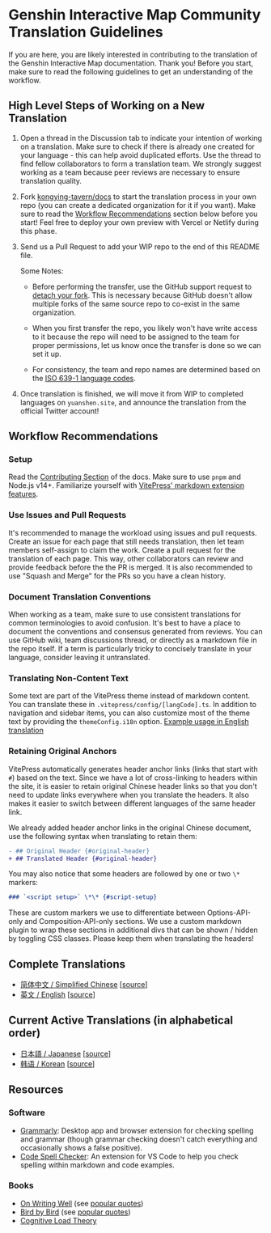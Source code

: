 # Genshin Interactive Map Community Translation Guidelines

If you are here, you are likely interested in contributing to the translation of the Genshin Interactive Map documentation. Thank you! Before you start, make sure to read the following guidelines to get an understanding of the workflow.

## High Level Steps of Working on a New Translation

1. Open a thread in the Discussion tab to indicate your intention of working on a translation. Make sure to check if there is already one created for your language - this can help avoid duplicated efforts. Use the thread to find fellow collaborators to form a translation team. We strongly suggest working as a team because peer reviews are necessary to ensure translation quality.

2. Fork [kongying-tavern/docs](https://github.com/kongying-tavern/docs) to start the translation process in your own repo (you can create a dedicated organization for it if you want). Make sure to read the [Workflow Recommendations](#workflow-recommendations) section below before you start! Feel free to deploy your own preview with Vercel or Netlify during this phase.

3. Send us a Pull Request to add your WIP repo to the end of this README file.

   Some Notes:

   - Before performing the transfer, use the GitHub support request to [detach your fork](https://support.github.com/request/fork). This is necessary because GitHub doesn't allow multiple forks of the same source repo to co-exist in the same organization.

   - When you first transfer the repo, you likely won't have write access to it because the repo will need to be assigned to the team for proper permissions, let us know once the transfer is done so we can set it up.

   - For consistency, the team and repo names are determined based on the [ISO 639-1 language codes](https://en.wikipedia.org/wiki/List_of_ISO_639-1_codes).

4. Once translation is finished, we will move it from WIP to completed languages on `yuanshen.site`, and announce the translation from the official Twitter account!

## Workflow Recommendations

### Setup

Read the [Contributing Section](https://github.com/kongying-tavern/docs#contributing) of the docs. Make sure to use `pnpm` and Node.js v14+. Familiarize yourself with [VitePress' markdown extension features](https://vitepress.vuejs.org/guide/markdown.html).

### Use Issues and Pull Requests

It's recommended to manage the workload using issues and pull requests. Create an issue for each page that still needs translation, then let team members self-assign to claim the work. Create a pull request for the translation of each page. This way, other collaborators can review and provide feedback before the the PR is merged. It is also recommended to use "Squash and Merge" for the PRs so you have a clean history.

### Document Translation Conventions

When working as a team, make sure to use consistent translations for common terminologies to avoid confusion. It's best to have a place to document the conventions and consensus generated from reviews. You can use GitHub wiki, team discussions thread, or directly as a markdown file in the repo itself. If a term is particularly tricky to concisely translate in your language, consider leaving it untranslated.

### Translating Non-Content Text

Some text are part of the VitePress theme instead of markdown content. You can translate these in `.vitepress/config/[langCode].ts`. In addition to navigation and sidebar items, you can also customize most of the theme text by providing the `themeConfig.i18n` option. [Example usage in English translation](https://github.com/kongying-tavern/docs/blob/main/.vitepress/config/en.ts)

### Retaining Original Anchors

VitePress automatically generates header anchor links (links that start with `#`) based on the text. Since we have a lot of cross-linking to headers within the site, it is easier to retain original Chinese header links so that you don't need to update links everywhere when you translate the headers. It also makes it easier to switch between different languages of the same header link.

We already added header anchor links in the original Chinese document, use the following syntax when translating to retain them:

```diff
- ## Original Header {#original-header}
+ ## Translated Header {#original-header}
```

You may also notice that some headers are followed by one or two `\*` markers:

```md
### `<script setup>` \*\* {#script-setup}
```

These are custom markers we use to differentiate between Options-API-only and Composition-API-only sections. We use a custom markdown plugin to wrap these sections in additional divs that can be shown / hidden by toggling CSS classes. Please keep them when translating the headers!

## Complete Translations

- [简体中文 / Simplified Chinese](index.md/) [[source](https://github.com/kongying-tavern/docs/tree/next/src/)]
- [英文 / English](./en/index.md) [[source](https://github.com/kongying-tavern/docs/tree/next/src/en)]

## Current Active Translations (in alphabetical order)

- [日本語 / Japanese](./ja/index.md) [[source](https://github.com/kongying-tavern/docs/tree/next/src/ja)]
- [韩语 / Korean](./kr/index.md) [[source](https://github.com/kongying-tavern/docs/tree/next/src/kr)]

## Resources

### Software

- [Grammarly](https://www.grammarly.com/): Desktop app and browser extension for checking spelling and grammar (though grammar checking doesn't catch everything and occasionally shows a false positive).
- [Code Spell Checker](https://marketplace.visualstudio.com/items?itemName=streetsidesoftware.code-spell-checker): An extension for VS Code to help you check spelling within markdown and code examples.

### Books

- [On Writing Well](https://www.amazon.com/Writing-Well-30th-Anniversary-Nonfiction-ebook/dp/B0090RVGW0) (see [popular quotes](https://www.goodreads.com/work/quotes/1139032-on-writing-well-the-classic-guide-to-writing-nonfiction))
- [Bird by Bird](https://www.amazon.com/Bird-Some-Instructions-Writing-Life/dp/0385480016) (see [popular quotes](https://www.goodreads.com/work/quotes/841198-bird-by-bird-some-instructions-on-writing-and-life))
- [Cognitive Load Theory](https://www.amazon.com/Cognitive-Explorations-Instructional-Performance-Technologies/dp/144198125X/)
